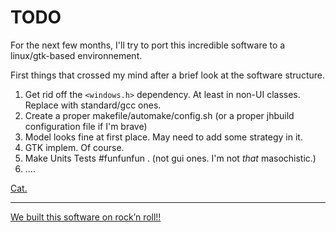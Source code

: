 TODO
====

For the next few months, I'll try to port this incredible software to a linux/gtk-based environnement.

First things that crossed my mind after a brief look at the software structure.

1. Get rid off the ```<windows.h>``` dependency. At least in non-UI classes. Replace with standard/gcc ones.
1. Create a proper makefile/automake/config.sh (or a proper jhbuild configuration file if I'm brave)
1. Model looks fine at first place. May need to add some strategy in it.
1. GTK implem. Of course.
1. Make Units Tests #funfunfun . (not gui ones. I'm not _that_ masochistic.)
1. ....


[Cat.](https://youtu.be/rmuj7KJV-2w)

-----------------------------------------
[We built this software on rock’n roll!!](https://youtu.be/K1b8AhIsSYQ)

